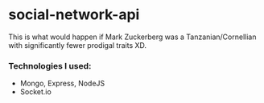 # social-network-api
This is what would happen if Mark Zuckerberg was a Tanzanian/Cornellian with significantly fewer prodigal traits XD. 
### Technologies I used:
  - Mongo, Express, NodeJS
  - Socket.io 
